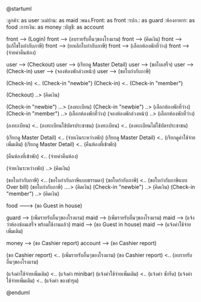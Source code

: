 @startuml

:ลูกค้า: as user
:แม่บ้าน: as maid
:พนง.Front: as front
:รปภ.: as guard
:ห้องอาหาร: as food
:การเงิน: as money
:บัญชี: as account

front --> (Login) 
front --> (ลบรายรับอื่นๆของโรงแรม) 
front --> (คิดเงิน)
front --> (แก้ไขใบกำกับภาษี) 
front --> (ยกเลิกใบกำกับภาษี)
front --> (เลือกห้องพักที่ว่าง)
front --> (จ่ายค่าคืนห้อง)

user --> (Checkout)
user --> (เรียกดู Master Detail)
user --> (ขอใบเสร็จ)
user --> (Check-in)
user --> (จองห้องพักล่วงหน้า)
user --> (ขอใบกำกับภาษี)

(Check-in) <.. (Check-in "newbie")
(Check-in) <.. (Check-in "member")

(Checkout) ..> (คิดเงิน)

(Check-in "newbie") ...> (ลงทะเบียน)
(Check-in "newbie") ..> (เลือกห้องพักที่ว่าง)
(Check-in "member") ..> (เลือกห้องพักที่ว่าง)
(จองห้องพักล่วงหน้า) ..> (เลือกห้องพักที่ว่าง)

(ลงทะเบียน) <.. (ลงทะเบียนใช้บัตรประชาชน)
(ลงทะเบียน) <.. (ลงทะเบียนไม่ใช้บัตรประชาชน)

(เรียกดู Master Detail) <.. (จ่ายเงินระหว่างพัก)
(เรียกดู Master Detail) <.. (เรียกดูค่าใช้จ่ายเพิ่มเติม)
(เรียกดู Master Detail) <.. (คืนห้องที่เข้าพัก)

(คืนห้องที่เข้าพัก) <.. (จ่ายค่าคืนห้อง)

(จ่ายเงินระหว่างพัก) ..> (คิดเงิน)

(ขอใบกำกับภาษี) <.. (ขอใบกำกับภาษีแบบธรรมดา)
(ขอใบกำกับภาษี) <.. (ขอใบกำกับภาษีแบบ Over bill)
(ขอใบกำกับภาษี) ....> (คิดเงิน)
(Check-in "newbie") ..> (คิดเงิน)
(Check-in "member") ..> (คิดเงิน)

food ---> (ขอ Guest in house)

guard --> (เพิ่มรายรับอื่นๆของโรงแรม)
maid --> (เพิ่มรายรับอื่นๆของโรงแรม)
maid --> (แจ้งว่าห้องซ่อมเสร็จ พร้อมใช้งานแล้ว)
maid --> (ขอ Guest in house)
maid --> (แจ้งค่าใช้จ่ายเพิ่มเติม)

money --> (ขอ Cashier report)
account --> (ขอ Cashier report)

(ขอ Cashier report) <.. (เพิ่มรายรับอื่นๆของโรงแรม)
(ขอ Cashier report) <.. (ลบรายรับอื่นๆของโรงแรม)


(แจ้งค่าใช้จ่ายเพิ่มเติม) <.. (แจ้งค่า minibar)
(แจ้งค่าใช้จ่ายเพิ่มเติม) <.. (แจ้งค่า ซักรีด)
(แจ้งค่าใช้จ่ายเพิ่มเติม) <.. (แจ้งค่า ของชำรุด)


@enduml
